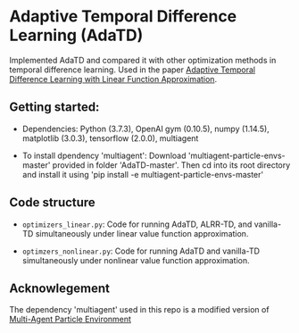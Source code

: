 
# Adaptive Temporal Difference Learning (AdaTD)

Implemented AdaTD and compared it with other optimization methods in temporal difference learning.
Used in the paper [Adaptive Temporal Difference Learning with Linear Function Approximation](https://arxiv.org/pdf/2002.08537.pdf).

## Getting started:

- Dependencies: Python (3.7.3), OpenAI gym (0.10.5), numpy (1.14.5), matplotlib (3.0.3), tensorflow (2.0.0), multiagent

- To install dpendency 'multiagent': Download 'multiagent-particle-envs-master' provided in folder 'AdaTD-master'. Then cd into its root directory and install it using 'pip install -e multiagent-particle-envs-master'

## Code structure

- `optimizers_linear.py`: Code for running AdaTD, ALRR-TD, and vanilla-TD simultaneously under linear value function approximation.

- `optimzers_nonlinear.py`: Code for running AdaTD and vanilla-TD simultaneously under nonlinear value function approximation.

## Acknowlegement

The dependency 'multiagent' used in this repo is a modified version of [Multi-Agent Particle Environment](https://github.com/openai/multiagent-particle-envs/blob/master/README.md#multi-agent-particle-environment)
